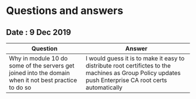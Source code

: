 # Questions and answers

## Date : 9 Dec 2019

Question  | Answer
---|---
Why in module 10 do some of the servers get joined into the domain when it not best practice to do so | I would guess it is to make it easy to distribute root certifictes to the machines as Group Policy updates push Enterprise CA root certs automatically
